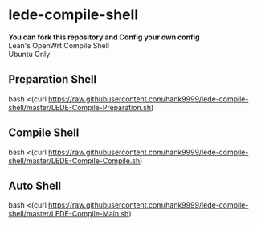 # lede-compile-shell
**You can fork this repository and Config your own config**  
Lean's OpenWrt Compile Shell  
Ubuntu Only  
## Preparation Shell  
bash <(curl https://raw.githubusercontent.com/hank9999/lede-compile-shell/master/LEDE-Compile-Preparation.sh)  
  
## Compile Shell
bash <(curl https://raw.githubusercontent.com/hank9999/lede-compile-shell/master/LEDE-Compile-Compile.sh)  
  
## Auto Shell
bash <(curl https://raw.githubusercontent.com/hank9999/lede-compile-shell/master/LEDE-Compile-Main.sh)   
  
